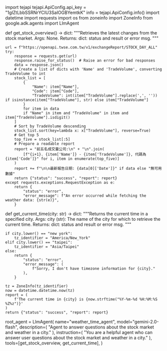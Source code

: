import tejapi
tejapi.ApiConfig.api_key = "1gIZtLbbSSRNrYCIU3SaIOGBYemtkK"
info = tejapi.ApiConfig.info()
import datetime
import requests
import os
from zoneinfo import ZoneInfo
from google.adk.agents import LlmAgent

def get_stock_overview() -> dict:
    """Retrieves the latest changes from the stock market.
    Args:
       None.
    Returns:
        dict: status and result or error msg.
    """

    
    url = f"https://openapi.twse.com.tw/v1/exchangeReport/STOCK_DAY_ALL"
    try:
        response = requests.get(url)
        response.raise_for_status()  # Raise an error for bad responses
        data = response.json()
        # Create a list of dicts with 'Name' and 'TradeVolume', converting TradeVolume to int
        stock_list = [
            {
                "Name": item["Name"],
                "Code": item["Code"],
                "TradeVolume": int(item["TradeVolume"].replace(',', '')) if isinstance(item["TradeVolume"], str) else item["TradeVolume"]
            }
            for item in data
            if "Name" in item and "TradeVolume" in item and item["TradeVolume"].isdigit()
        ]
        # Sort by TradeVolume descending
        stock_list.sort(key=lambda x: x["TradeVolume"], reverse=True)
        # Get top 5
        top_five = stock_list[:5]
        # Prepare a readable report
        report = "前五名成交量公司:\n" + "\n".join(
            [f"{i+1}. {item['Name']} - {item['TradeVolume']}, 代碼為{item['Code']}" for i, item in enumerate(top_five)]
        )
        report += f"\n\n最新報告日期: {data[0]['Date']}" if data else "無可用數據"
        return {"status": "success", "report": report}
    except requests.exceptions.RequestException as e:
        return {
            "status": "error",
            "error_message": f"An error occurred while fetching the weather data: {str(e)}",
        }


def get_current_time(city: str) -> dict:
    """Returns the current time in a specified city.
    Args:
        city (str): The name of the city for which to retrieve the current time.
    Returns:
        dict: status and result or error msg.
    """

    if city.lower() == "new york":
        tz_identifier = "America/New_York"
    elif city.lower() == "taipei":
        tz_identifier = "Asia/Taipei"
    else:
        return {
            "status": "error",
            "error_message": (
                f"Sorry, I don't have timezone information for {city}."
            ),
        }

    tz = ZoneInfo(tz_identifier)
    now = datetime.datetime.now(tz)
    report = (
        f'The current time in {city} is {now.strftime("%Y-%m-%d %H:%M:%S %Z%z")}'
    )
    return {"status": "success", "report": report}


root_agent = LlmAgent(
    name="weather_time_agent",
    model="gemini-2.0-flash",
    description=(
        "Agent to answer questions about the stock market and weather in a city."
    ),
    instruction=(
        "You are a helpful agent who can answer user questions about the stock market and weather in a city."
    ),
    tools=[get_stock_overview, get_current_time],
)
